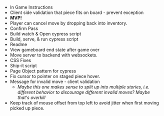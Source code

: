 * In Game Instructions
* Client side validation that piece fits on board - prevent exception
* **MVP!**
* Player can cancel move by dropping back into inventory.
* Confirm Pass
* Build watch & Open cypress script 
* Build, serve, & run cypress script
* Readme
* View gameboard end state after game over
* Move server to backend with websockets.
* CSS Fixes
* Ship-it script
* Page Object pattern for cypress
* Fix cursor to pointer on staged piece hover.
* Message for invalid move - client validation
    * _Maybe this one makes sense to split up into multiple stories, i.e. different behavior to discourage different invalid moves? Maybe that's overkill_
* Keep track of mouse offset from top left to avoid jitter when first moving picked up piece.